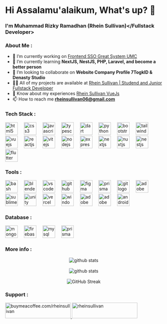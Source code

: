 # Hi Assalamu'alaikum, What's up? 👋

### <Fullstack Developer>I'm Muhammad Rizky Ramadhan (Rhein Sullivan)</Fullstack Developer>

### About Me :

- 🔭 I’m currently working on [Frontend SSO Great System UMC](https://greatsys-umc.vercel.app/)
- 🌱 I’m currently learning **NextJS, NestJS, PHP, Laravel, and become a better person**
- 👯 I’m looking to collaborate on **Website Company Profile 7TogkID & Denasty Studio**
- 👨‍💻 All of my projects are available at [Rhein Sullivan | Studend and Junior Fullstack Developer](https://rheinsullivan.web.id/)
- 📄 Know about my experiences [Rhein Sullivan VueJs](https://rheinsullivan-vuejs.vercel.app/)
- 📫 How to reach me **rheinsullivan06@gmail.com**

### Tech Stack :

<div align="left">
  <img src="https://skillicons.dev/icons?i=html" height="40" alt="html5 logo"  />
  <img width="12" />
  <img src="https://skillicons.dev/icons?i=css" height="40" alt="css3 logo"  />
  <img width="12" />
  <img src="https://skillicons.dev/icons?i=js" height="40" alt="javascript logo"  />
  <img width="12" />
  <img src="https://skillicons.dev/icons?i=ts" height="40" alt="typescript logo"  />
  <img width="12" />
  <img src="https://skillicons.dev/icons?i=dart" height="40" alt="dart logo"  />
  <img width="12" />
  <img src="https://skillicons.dev/icons?i=py" height="40" alt="python logo"  />
  <img width="12" />
  <img src="https://skillicons.dev/icons?i=bootstrap" height="40" alt="bootstrap logo"  />
  <img width="12" />
  <img src="https://skillicons.dev/icons?i=tailwind" height="40" alt="tailwindcss logo"  />
  <img width="12" />
  <img src="https://skillicons.dev/icons?i=vue" height="40" alt="vuejs logo"  />
  <img width="12" />
  <img src="https://skillicons.dev/icons?i=react" height="40" alt="reactjs logo"  />
  <img width="12" />
  <img src="https://skillicons.dev/icons?i=vite" height="40" alt="vitejs logo"  />
  <img width="12" />
  <img src="https://skillicons.dev/icons?i=nodejs" height="40" alt="nodejs logo"  />
  <img width="12" />
  <img src="https://skillicons.dev/icons?i=express" height="40" alt="expressjs logo"  />
  <img width="12" />
  <img src="https://skillicons.dev/icons?i=nextjs" height="40" alt="nextjs logo"  />
  <img width="12" />
  <img src="https://skillicons.dev/icons?i=nuxtjs" height="40" alt="nuxtjs logo"  />
  <img width="12" />
  <img src="https://skillicons.dev/icons?i=nestjs" height="40" alt="nestjs logo"  />
  <img width="12" />
  <img src="https://skillicons.dev/icons?i=flutter" height="40" alt="flutter logo"  />
</div>

### Tools :

<div align="left">
  <img src="https://skillicons.dev/icons?i=bash" height="40" alt="bash logo"  />
  <img width="12" />
  <img src="https://skillicons.dev/icons?i=blender" height="40" alt="blender logo"  />
  <img width="12" />
  <img src="https://skillicons.dev/icons?i=vscode" height="40" alt="vscode logo"  />
  <img width="12" />
  <img src="https://skillicons.dev/icons?i=github" height="40" alt="github logo"  />
  <img width="12" />
  <img src="https://skillicons.dev/icons?i=figma" height="40" alt="figma logo"  />
  <img width="12" />
  <img src="https://skillicons.dev/icons?i=prisma" height="40" alt="prisma logo"  />
  <img width="12" />
  <img src="https://skillicons.dev/icons?i=git" height="40" alt="git logo"  />
  <img width="12" />
  <img src="https://skillicons.dev/icons?i=ps" height="40" alt="adobe photoshop logo"  />
  <img width="12" />
  <img src="https://skillicons.dev/icons?i=sublime" height="40" alt="sublime logo"  />
  <img width="12" />
  <img src="https://skillicons.dev/icons?i=unity" height="40" alt="unity logo"  />
  <img width="12" />
  <img src="https://skillicons.dev/icons?i=vercel" height="40" alt="vercel logo"  />
  <img width="12" />
  <img src="https://skillicons.dev/icons?i=windows" height="40" alt="windows logo"  />
  <img width="12" />
  <img src="https://skillicons.dev/icons?i=ae" height="40" alt="adobe after effect logo"  />
  <img width="12" />
  <img src="https://skillicons.dev/icons?i=pr" height="40" alt="adobe premier logo"  />
  <img width="12" />
  <img src="https://skillicons.dev/icons?i=androidstudio" height="40" alt="android studio logo"  />
</div>

### Database :

<div align="left"><img src="https://skillicons.dev/icons?i=mongodb" height="40" alt="mongodb logo"  />
  <img width="12" />
  <img src="https://skillicons.dev/icons?i=firebase" height="40" alt="firebase logo"  />
  <img width="12" />
  <img src="https://skillicons.dev/icons?i=mysql" height="40" alt="mysql logo"  />
  <img width="12" />
  <img src="https://skillicons.dev/icons?i=prisma" height="40" alt="prisma logo"  />
</div>

### More info :

<div align="center">
<img src="https://github-readme-stats.vercel.app/api/top-langs/?username=RheinSullivan&theme=radical&hide_border=false&include_all_commits=false&count_private=false&layout=compact" alt="github stats"/>
<br/>
<br/>
<img src="https://github-readme-stats.vercel.app/api?username=RheinSullivan&theme=radical&hide_border=false&include_all_commits=false&count_private=false" alt="github stats"/>
<br/>
<br/>
<img src="https://github-readme-streak-stats.herokuapp.com?user=RheinSullivan&theme=radical&date_format=j%20M%5B%20Y%5D" alt="GitHub Streak" />
</div>

###

### Support :

<div align="left">
<a href="https://www.buymeacoffee.com/buymeacoffee.com/rheinsullivan"> <img margin-left="20px" src="https://cdn.buymeacoffee.com/buttons/v2/default-yellow.png" height="50" width="210" alt="buymeacoffee.com/rheinsullivan" /></a><a href="https://ko-fi.com/rheinsullivan"> <img src="https://cdn.ko-fi.com/cdn/kofi3.png?v=3" height="50" width="210" alt="rheinsullivan" /></a></div><br><br>
